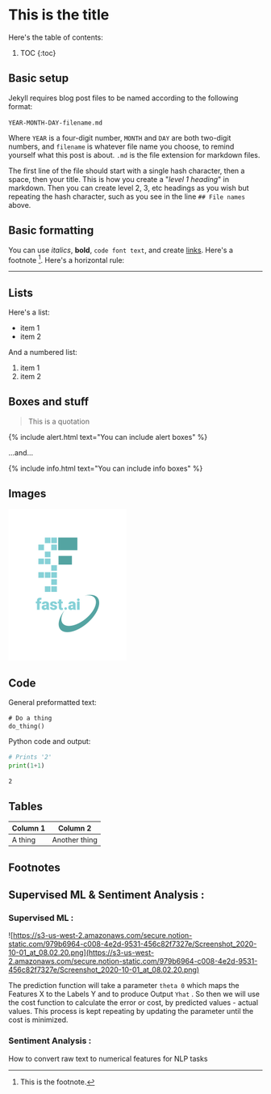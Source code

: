 # This is the title

Here's the table of contents:

1. TOC
{:toc}

## Basic setup

Jekyll requires blog post files to be named according to the following format:

`YEAR-MONTH-DAY-filename.md`

Where `YEAR` is a four-digit number, `MONTH` and `DAY` are both two-digit numbers, and `filename` is whatever file name you choose, to remind yourself what this post is about. `.md` is the file extension for markdown files.

The first line of the file should start with a single hash character, then a space, then your title. This is how you create a "*level 1 heading*" in markdown. Then you can create level 2, 3, etc headings as you wish but repeating the hash character, such as you see in the line `## File names` above.

## Basic formatting

You can use *italics*, **bold**, `code font text`, and create [links](https://www.markdownguide.org/cheat-sheet/). Here's a footnote [^1]. Here's a horizontal rule:

---

## Lists

Here's a list:

- item 1
- item 2

And a numbered list:

1. item 1
1. item 2

## Boxes and stuff

> This is a quotation

{% include alert.html text="You can include alert boxes" %}

...and...

{% include info.html text="You can include info boxes" %}

## Images

![](/images/logo.png "fast.ai's logo")

## Code

General preformatted text:

    # Do a thing
    do_thing()

Python code and output:

```python
# Prints '2'
print(1+1)
```

    2

## Tables

| Column 1 | Column 2 |
|-|-|
| A thing | Another thing |

## Footnotes

[^1]: This is the footnote.

## Supervised ML & Sentiment Analysis :

### Supervised ML :

![https://s3-us-west-2.amazonaws.com/secure.notion-static.com/979b6964-c008-4e2d-9531-456c82f7327e/Screenshot_2020-10-01_at_08.02.20.png](https://s3-us-west-2.amazonaws.com/secure.notion-static.com/979b6964-c008-4e2d-9531-456c82f7327e/Screenshot_2020-10-01_at_08.02.20.png)

The prediction function will take a parameter `theta 0` which maps the Features X to the Labels Y and to produce Output `Yhat` . So then we will use the cost function to calculate the error or cost, by predicted values - actual values. This process is kept repeating by updating the parameter until the cost is minimized. 

### Sentiment Analysis :

How to convert raw text to numerical features for NLP tasks

